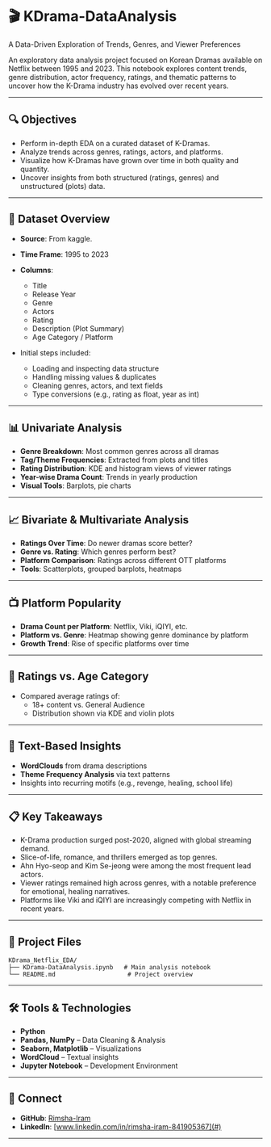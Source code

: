 # 🎬 KDrama-DataAnalysis 
A Data-Driven Exploration of Trends, Genres, and Viewer Preferences

An exploratory data analysis project focused on Korean Dramas available on Netflix between 1995 and 2023. This notebook explores content trends, genre distribution, actor frequency, ratings, and thematic patterns to uncover how the K-Drama industry has evolved over recent years.

---

## 🔍 Objectives

- Perform in-depth EDA on a curated dataset of K-Dramas.
- Analyze trends across genres, ratings, actors, and platforms.
- Visualize how K-Dramas have grown over time in both quality and quantity.
- Uncover insights from both structured (ratings, genres) and unstructured (plots) data.

---

## 📂 Dataset Overview

- **Source**: From kaggle.
- **Time Frame**: 1995 to 2023
- **Columns**:
  - Title
  - Release Year
  - Genre
  - Actors
  - Rating
  - Description (Plot Summary)
  - Age Category / Platform

- Initial steps included:
  - Loading and inspecting data structure
  - Handling missing values & duplicates
  - Cleaning genres, actors, and text fields
  - Type conversions (e.g., rating as float, year as int)

---

## 📊 Univariate Analysis

- **Genre Breakdown**: Most common genres across all dramas
- **Tag/Theme Frequencies**: Extracted from plots and titles
- **Rating Distribution**: KDE and histogram views of viewer ratings
- **Year-wise Drama Count**: Trends in yearly production
- **Visual Tools**: Barplots, pie charts

---

## 📈 Bivariate & Multivariate Analysis

- **Ratings Over Time**: Do newer dramas score better?
- **Genre vs. Rating**: Which genres perform best?
- **Platform Comparison**: Ratings across different OTT platforms
- **Tools**: Scatterplots, grouped barplots, heatmaps

---

## 📺 Platform Popularity

- **Drama Count per Platform**: Netflix, Viki, iQIYI, etc.
- **Platform vs. Genre**: Heatmap showing genre dominance by platform
- **Growth Trend**: Rise of specific platforms over time

---

## 🌟 Ratings vs. Age Category

- Compared average ratings of:
  - 18+ content vs. General Audience
  - Distribution shown via KDE and violin plots

---

## 🧠 Text-Based Insights

- **WordClouds** from drama descriptions
- **Theme Frequency Analysis** via text patterns
- Insights into recurring motifs (e.g., revenge, healing, school life)
  
---

## 📋 Key Takeaways

- K-Drama production surged post-2020, aligned with global streaming demand.
- Slice-of-life, romance, and thrillers emerged as top genres.
- Ahn Hyo-seop and Kim Se-jeong were among the most frequent lead actors.
- Viewer ratings remained high across genres, with a notable preference for emotional, healing narratives.
- Platforms like Viki and iQIYI are increasingly competing with Netflix in recent years.

---

## 📁 Project Files

```
KDrama_Netflix_EDA/
├── KDrama-DataAnalysis.ipynb   # Main analysis notebook     
└── README.md                    # Project overview 
```

---

## 🛠 Tools & Technologies

- **Python**
- **Pandas, NumPy** – Data Cleaning & Analysis
- **Seaborn, Matplotlib** – Visualizations
- **WordCloud** – Textual insights
- **Jupyter Notebook** – Development Environment

---

## 🔗 Connect

- **GitHub**: [Rimsha-Iram](#)
- **LinkedIn**: [www.linkedin.com/in/rimsha-iram-841905367](#)

---
